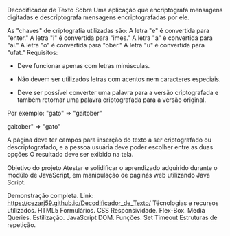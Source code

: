 Decodificador de Texto
Sobre
Uma aplicação que encriptografa mensagens digitadas e descriptografa mensagens encriptografadas por ele.

As "chaves" de criptografia utilizadas são:
A letra "e" é convertida para "enter."
A letra "i" é convertida para "imes."
A letra "a" é convertida para "ai."
A letra "o" é convertida para "ober."
A letra "u" é convertida para "ufat."
Requisitos:
- Deve funcionar apenas com letras minúsculas.

- Não devem ser utilizados letras com acentos nem caracteres especiais.

- Deve ser possível converter uma palavra para a versão criptografada e também retornar uma palavra criptografada para a versão original.

Por exemplo:
"gato" => "gaitober"

gaitober" => "gato"

A página deve ter campos para inserção do texto a ser criptografado ou descriptografado, e a pessoa usuária deve poder escolher entre as duas opções O resultado deve ser exibido na tela.

Objetivo do projeto
Atestar e solidificar o aprendizado adquirido durante o modúlo de JavaScript, em manipulação de paginás web utilizando Java Script.

Demonstração completa.
Link: https://cezarj59.github.io/Decodificador_de_Texto/
Técnologias e recursos utilizados.
HTML5
Formulários.
CSS
Responsividade.
Flex-Box.
Media Queries.
Estilização.
JavaScript
DOM.
Funções.
Set Timeout
Estruturas de repetição.
